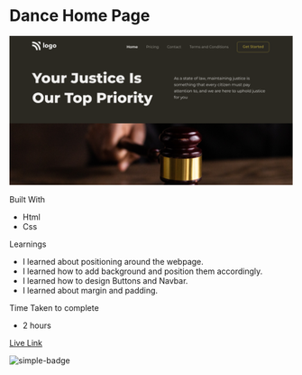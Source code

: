 # Dance Home Page

![Image](./3.png)

Built With
- Html
- Css

Learnings
- I learned about positioning around the webpage.
- I learned how to add background and position them accordingly.
- I learned how to design Buttons and Navbar.
- I learned about margin and padding.

Time Taken to complete
- 2 hours

[Live Link](https://hemanth-justice-landingpage.netlify.app)

![simple-badge](https://img.shields.io/badge/HTML-CSS-green)